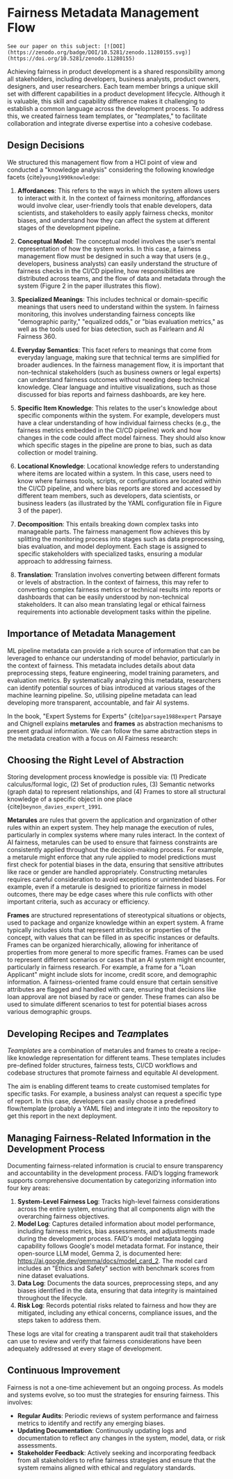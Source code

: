 # Fairness Metadata Management Flow

```{note}
See our paper on this subject: [![DOI](https://zenodo.org/badge/DOI/10.5281/zenodo.11280155.svg)](https://doi.org/10.5281/zenodo.11280155)
```

Achieving fairness in product development is a shared responsibility among all stakeholders, including developers, business analysts, product owners, designers, and user researchers. Each team member brings a unique skill set with different capabilities in a product development lifecycle. Although it is valuable, this skill and capability difference makes it challenging to establish a common language across the development process. To address this, we created fairness team templates, or "*team*plates," to facilitate collaboration and integrate diverse expertise into a cohesive codebase.

## Design Decisions

We structured this management flow from a HCI point of view and conducted a "knowledge analysis" considering the following knowledge facets {cite}`young1990knowledge`:

1. **Affordances**: This refers to the ways in which the system allows users to interact with it. In the context of fairness monitoring, affordances would involve clear, user-friendly tools that enable developers, data scientists, and stakeholders to easily apply fairness checks, monitor biases, and understand how they can affect the system at different stages of the development pipeline.

2. **Conceptual Model**: The conceptual model involves the user’s mental representation of how the system works. In this case, a fairness management flow must be designed in such a way that users (e.g., developers, business analysts) can easily understand the structure of fairness checks in the CI/CD pipeline, how responsibilities are distributed across teams, and the flow of data and metadata through the system (Figure 2 in the paper illustrates this flow).

3. **Specialized Meanings**: This includes technical or domain-specific meanings that users need to understand within the system. In fairness monitoring, this involves understanding fairness concepts like "demographic parity," "equalized odds," or "bias evaluation metrics," as well as the tools used for bias detection, such as Fairlearn and AI Fairness 360.

4. **Everyday Semantics**: This facet refers to meanings that come from everyday language, making sure that technical terms are simplified for broader audiences. In the fairness management flow, it is important that non-technical stakeholders (such as business owners or legal experts) can understand fairness outcomes without needing deep technical knowledge. Clear language and intuitive visualizations, such as those discussed for bias reports and fairness dashboards, are key here.

5. **Specific Item Knowledge**: This relates to the user's knowledge about specific components within the system. For example, developers must have a clear understanding of how individual fairness checks (e.g., the fairness metrics embedded in the CI/CD pipeline) work and how changes in the code could affect model fairness. They should also know which specific stages in the pipeline are prone to bias, such as data collection or model training.

6. **Locational Knowledge**: Locational knowledge refers to understanding where items are located within a system. In this case, users need to know where fairness tools, scripts, or configurations are located within the CI/CD pipeline, and where bias reports are stored and accessed by different team members, such as developers, data scientists, or business leaders (as illustrated by the YAML configuration file in Figure 3 of the paper).

7. **Decomposition**: This entails breaking down complex tasks into manageable parts. The fairness management flow achieves this by splitting the monitoring process into stages such as data preprocessing, bias evaluation, and model deployment. Each stage is assigned to specific stakeholders with specialized tasks, ensuring a modular approach to addressing fairness.

8. **Translation**: Translation involves converting between different formats or levels of abstraction. In the context of fairness, this may refer to converting complex fairness metrics or technical results into reports or dashboards that can be easily understood by non-technical stakeholders. It can also mean translating legal or ethical fairness requirements into actionable development tasks within the pipeline.

## Importance of Metadata Management

ML pipeline metadata can provide a rich source of information that can be leveraged to enhance our understanding of model behavior, particularly in the context of fairness. This metadata includes details about data preprocessing steps, feature engineering, model training parameters, and evaluation metrics. By systematically analyzing this metadata, researchers can identify potential sources of bias introduced at various stages of the machine learning pipeline. So, utilising pipeline metadata can lead developing more transparent, accountable, and fair AI systems.

In the book, "Expert Systems for Experts" {cite}`parsaye1988expert` Parsaye and Chignell explains **metarules** and **frames** as abstraction mechanisms to present gradual information. We can follow the same abstraction steps in the metadata creation with a focus on AI Fairness research:

## Choosing the Right Level of Abstraction

Storing development process knowledge is possible via: (1) Predicate calculus/formal logic, (2) Set of production rules, (3) Semantic networks (graph data) to represent relationships, and (4) Frames to store all structural knowledge of a specific object in one place {cite}`beynon_davies_expert_1991`.

**Metarules** are rules that govern the application and organization of other rules within an expert system. They help manage the execution of rules, particularly in complex systems where many rules interact. In the context of AI fairness, metarules can be used to ensure that fairness constraints are consistently applied throughout the decision-making process. For example, a metarule might enforce that any rule applied to model predictions must first check for potential biases in the data, ensuring that sensitive attributes like race or gender are handled appropriately. Constructing metarules requires careful consideration to avoid exceptions or unintended biases. For example, even if a metarule is designed to prioritize fairness in model outcomes, there may be edge cases where this rule conflicts with other important criteria, such as accuracy or efficiency.

**Frames** are structured representations of stereotypical situations or objects, used to package and organize knowledge within an expert system. A frame typically includes slots that represent attributes or properties of the concept, with values that can be filled in as specific instances or defaults. Frames can be organized hierarchically, allowing for inheritance of properties from more general to more specific frames. Frames can be used to represent different scenarios or cases that an AI system might encounter, particularly in fairness research. For example, a frame for a "Loan Applicant" might include slots for income, credit score, and demographic information. A fairness-oriented frame could ensure that certain sensitive attributes are flagged and handled with care, ensuring that decisions like loan approval are not biased by race or gender. These frames can also be used to simulate different scenarios to test for potential biases across various demographic groups.

## Developing Recipes and *Team*plates

*Teamplates* are a combination of metarules and frames to create a recipe-like knowledge representation for different teams. These templates includes pre-defined folder structures, fairness tests, CI/CD workflows and codebase structures that promote fairness and equitable AI development.

The aim is enabling different teams to create customised templates for specific tasks. For example, a business analyst can request a specific type of report. In this case, developers can easily choose a predefined flow/template (probably a YAML file) and integrate it into the repository to get this report in the next deployment.

## Managing Fairness-Related Information in the Development Process

Documenting fairness-related information is crucial to ensure transparency and accountability in the development process. FAID’s logging framework supports comprehensive documentation by categorizing information into four key areas:

1. **System-Level Fairness Log**: Tracks high-level fairness considerations across the entire system, ensuring that all components align with the overarching fairness objectives.
2. **Model Log**: Captures detailed information about model performance, including fairness metrics, bias assessments, and adjustments made during the development process. FAID's model metadata logging capability follows Google's model metadata format. For instance, their open-source LLM model, Gemma 2, is documented here: https://ai.google.dev/gemma/docs/model_card_2. The model card includes an "Ethics and Safety" section with benchmark scores from nine dataset evaluations.
3. **Data Log**: Documents the data sources, preprocessing steps, and any biases identified in the data, ensuring that data integrity is maintained throughout the lifecycle.
4. **Risk Log**: Records potential risks related to fairness and how they are mitigated, including any ethical concerns, compliance issues, and the steps taken to address them.

These logs are vital for creating a transparent audit trail that stakeholders can use to review and verify that fairness considerations have been adequately addressed at every stage of development.

## Continuous Improvement

Fairness is not a one-time achievement but an ongoing process. As models and systems evolve, so too must the strategies for ensuring fairness. This involves:

- **Regular Audits**: Periodic reviews of system performance and fairness metrics to identify and rectify any emerging biases.
- **Updating Documentation**: Continuously updating logs and documentation to reflect any changes in the system, model, data, or risk assessments.
- **Stakeholder Feedback**: Actively seeking and incorporating feedback from all stakeholders to refine fairness strategies and ensure that the system remains aligned with ethical and regulatory standards.